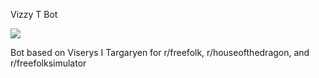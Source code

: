 Vizzy T Bot

<img src='https://healthchecks.io/badge/20cab0c4-cb0f-4580-9b6d-358a85/KKSR_CNc-2/vizzy-t-bot.svg'>

Bot based on Viserys I Targaryen for r/freefolk, r/houseofthedragon, and r/freefolksimulator
